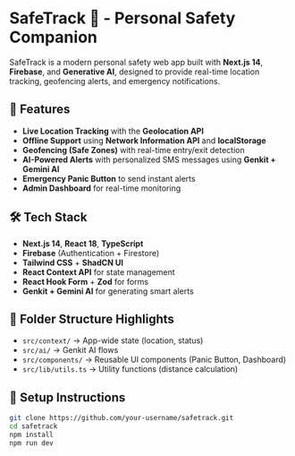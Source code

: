 # SafeTrack 🚨 - Personal Safety Companion

SafeTrack is a modern personal safety web app built with **Next.js 14**, **Firebase**, and **Generative AI**, designed to provide real-time location tracking, geofencing alerts, and emergency notifications.

## 🚀 Features
- **Live Location Tracking** with the **Geolocation API**
- **Offline Support** using **Network Information API** and **localStorage**
- **Geofencing (Safe Zones)** with real-time entry/exit detection
- **AI-Powered Alerts** with personalized SMS messages using **Genkit + Gemini AI**
- **Emergency Panic Button** to send instant alerts
- **Admin Dashboard** for real-time monitoring

## 🛠️ Tech Stack
- **Next.js 14**, **React 18**, **TypeScript**
- **Firebase** (Authentication + Firestore)
- **Tailwind CSS** + **ShadCN UI**
- **React Context API** for state management
- **React Hook Form** + **Zod** for forms
- **Genkit + Gemini AI** for generating smart alerts

## 📂 Folder Structure Highlights
- `src/context/` → App-wide state (location, status)
- `src/ai/` → Genkit AI flows
- `src/components/` → Reusable UI components (Panic Button, Dashboard)
- `src/lib/utils.ts` → Utility functions (distance calculation)

## 📌 Setup Instructions
```bash
git clone https://github.com/your-username/safetrack.git
cd safetrack
npm install
npm run dev
